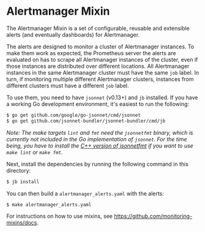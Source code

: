 # Alertmanager Mixin

The Alertmanager Mixin is a set of configurable, reusable and extensible alerts
(and eventually dashboards) for Alertmanager.

The alerts are designed to monitor a cluster of Alertmanager instances. To make
them work as expected, the Prometheus server the alerts are evaluated on has to
scrape all Alertmanager instances of the cluster, even if those instances are
distributed over different locations. All Alertmanager instances in the same
Alertmanager cluster must have the same `job` label. In turn, if monitoring
multiple different Alertmanager clusters, instances from different clusters
must have a different `job` label.

To use them, you need to have `jsonnet` (v0.13+) and `jb` installed. If you
have a working Go development environment, it's easiest to run the following:

```bash
$ go get github.com/google/go-jsonnet/cmd/jsonnet
$ go get github.com/jsonnet-bundler/jsonnet-bundler/cmd/jb
```

_Note: The make targets `lint` and `fmt` need the `jsonnetfmt` binary, which is
currently not included in the Go implementation of `jsonnet`. For the time
being, you have to install the [C++ version of
jsonnetfmt](https://github.com/google/jsonnet) if you want to use `make lint`
or `make fmt`._

Next, install the dependencies by running the following command in this
directory:

```bash
$ jb install
```

You can then build a `alertmanager_alerts.yaml` with the alerts:

```bash
$ make alertmanager_alerts.yaml
```

For instructions on how to use mixins, see https://github.com/monitoring-mixins/docs.
